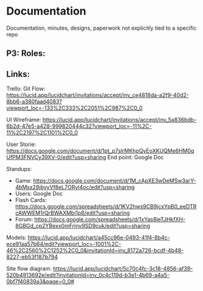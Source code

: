 # Documentation
Documentation, minutes, designs, paperwork not explicitly tied to a specific repo

## P3: Roles:


## Links:
 Trello: 
 Git Flow: https://lucid.app/lucidchart/invitations/accept/inv_ce4818da-a2f9-40d2-8bb6-a380faad4083?viewport_loc=-133%2C333%2C2051%2C987%2C0_0
 
 UI Wireframe: https://lucid.app/lucidchart/invitations/accept/inv_5a836bdb-6b2d-47e5-a428-999820444c32?viewport_loc=-11%2C-11%2C2197%2C1101%2C0_0
 
 User Storie:  https://docs.google.com/document/d/1pt_p7slrMKhpQyEoXKUQMe6HM0qUfPM3FNVCy39XV-0/edit?usp=sharing
 End point: Google Doc
 
 Standups: 
 - Game: https://docs.google.com/document/d/1M_cApXE3wDeMSw3arY-4bMsx28jbyyVf8eL7ORyl4oc/edit?usp=sharing
 - Users: Google Doc
 - Flash Cards: https://docs.google.com/spreadsheets/d/1KV2hws9CB9jcxYpB0_eeDTRcAWWEM1rQrBWAXMbi1p8/edit?usp=sharing
 - Forum: https://docs.google.com/spreadsheets/d/1xYas8IeTJHkfXH-8GBGd_cp2YBexx0mFrjnv9SD9cuk/edit?usp=sharing
 
 Models: https://lucid.app/lucidchart/a45cc96e-0493-41f4-8b4c-ece91aa57b64/edit?viewport_loc=-1001%2C-46%2C2560%2C1252%2C0_0&invitationId=inv_8172a726-bcdf-4b48-8227-eb53f187b794
 

 Site flow diagram: https://lucid.app/lucidchart/5c70c4fc-3c18-4856-af39-520b4913692e/edit?invitationId=inv_0c4c119d-b3e1-4b69-a4a5-0bf7f40839a3&page=0_0#
 
 
